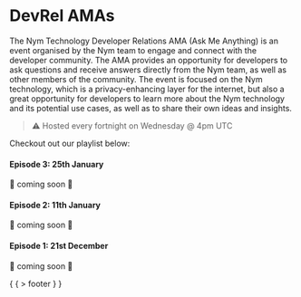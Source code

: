 # DevRel AMAs

The Nym Technology Developer Relations AMA (Ask Me Anything) is an event organised by the Nym team to engage and connect with the developer community. The AMA provides an opportunity for developers to ask questions and receive answers directly from the Nym team, as well as other members of the community. The event is focused on the Nym technology, which is a privacy-enhancing layer for the internet, but also a great opportunity for developers to learn more about the Nym technology and its potential use cases, as well as to share their own ideas and insights.

> ⚠️ Hosted every fortnight on Wednesday @ 4pm UTC

Checkout out our playlist below:




#### Episode 3: 25th January 

🚧 coming soon 🚧

#### Episode 2: 11th January 

🚧 coming soon 🚧

#### Episode 1: 21st December 

🚧 coming soon 🚧

{
	{
		> footer
	}
}